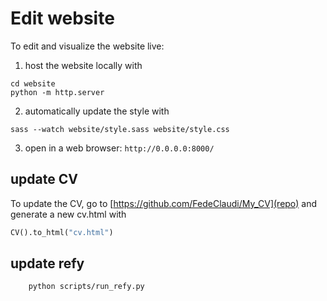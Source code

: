 
# Edit website
To edit and visualize the website live:
1. host the website locally with
```
cd website
python -m http.server 
```
2. automatically update the style with
```
sass --watch website/style.sass website/style.css
```
3. open in a web browser: `http://0.0.0.0:8000/`

## update CV
To update the CV, go to [https://github.com/FedeClaudi/My_CV](repo) and generate a new cv.html with
```python
CV().to_html("cv.html")
```

## update refy
```
    python scripts/run_refy.py
```
